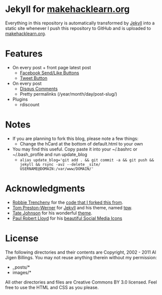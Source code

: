 # Jekyll for [makehacklearn.org](http://makehacklearn.org)

Everything in this repository is automatically transformed by [Jekyll](http://github.com/mojombo/jekyll) into a static site whenever I push this repository to GitHub and is uploaded to [makehacklearn.org](http://makehacklearn.org).

# Features

* On every post + front page latest post
  * [Facebook Send/Like Buttons](https://developers.facebook.com/docs/reference/plugins/like/)
  * [Tweet Button](https://twitter.com/about/resources/tweetbutton)
* On every post
  * [Disqus Comments](http://disqus.com)
  * Pretty permalinks (/year/month/day/post-slug/)
* Plugins
  * rdiscount

# Notes
* If you are planning to fork this blog, please note a few things:
  * Change the hCard at the bottom of default.html to your own
* You may find this useful. Copy paste it into your ~/.bashrc or ~/.bash\_profile and run update\_blog 
  * `alias update_blog='git add . && git commit -a && git push && jekyll && rsync -avz --delete _site/ USERNAME@DOMAIN:/var/www/DOMAIN/'`

# Acknowledgments

* [Robbie Trencheny](http://robbie.io) for the [code that I forked this from](https://github.com/robbiet480/robbie.io).
* [Tom Preston-Werner](http://tom.preston-werner.com/) for [Jekyll](http://github.com/mojombo/jekyll) and his theme, named [tpw](https://github.com/mojombo/tpw).
* [Tate Johnson](http://tatey.com) for his wonderful [theme](https://github.com/tatey/tatey.com).
* [Paul Robert Lloyd](http://paulrobertlloyd.com/2009/06/social_media_icons/) for his [beautiful Social Media Icons](http://paulrobertlloyd.com/2009/06/social_media_icons/)

# License

The following directories and their contents are Copyright, 2002 - 2011 Al Jigen Billings. You may not reuse anything therein without my permission:

* _posts/*
* images/*

All other directories and files are Creative Commons BY 3.0 licensed. Feel free to use the HTML and CSS as you please. 